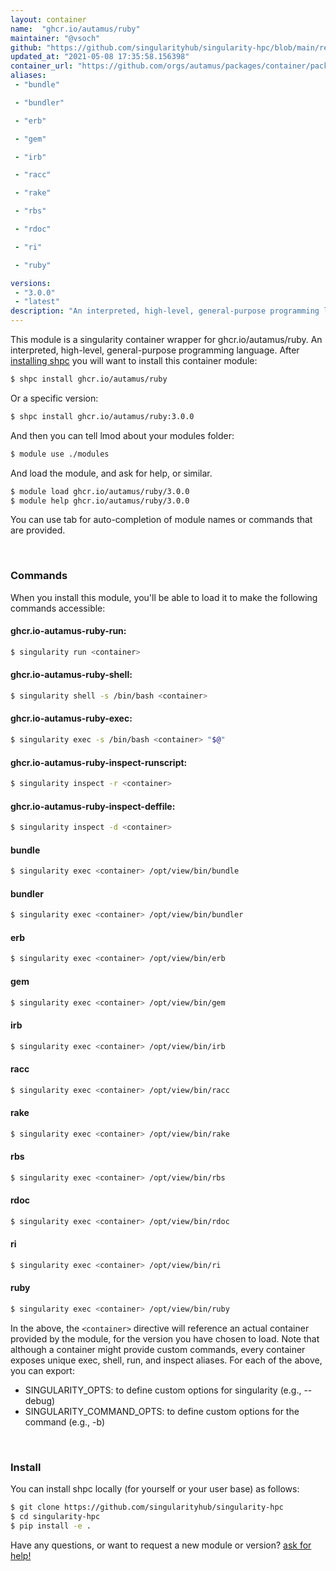 ```yaml
---
layout: container
name:  "ghcr.io/autamus/ruby"
maintainer: "@vsoch"
github: "https://github.com/singularityhub/singularity-hpc/blob/main/registry/ghcr.io/autamus/ruby/container.yaml"
updated_at: "2021-05-08 17:35:58.156398"
container_url: "https://github.com/orgs/autamus/packages/container/package/ruby"
aliases:
 - "bundle"

 - "bundler"

 - "erb"

 - "gem"

 - "irb"

 - "racc"

 - "rake"

 - "rbs"

 - "rdoc"

 - "ri"

 - "ruby"

versions:
 - "3.0.0"
 - "latest"
description: "An interpreted, high-level, general-purpose programming language."
---
```


This module is a singularity container wrapper for ghcr.io/autamus/ruby.
An interpreted, high-level, general-purpose programming language.
After [installing shpc](#install) you will want to install this container module:

```bash
$ shpc install ghcr.io/autamus/ruby
```

Or a specific version:

```bash
$ shpc install ghcr.io/autamus/ruby:3.0.0
```

And then you can tell lmod about your modules folder:

```bash
$ module use ./modules
```

And load the module, and ask for help, or similar.

```bash
$ module load ghcr.io/autamus/ruby/3.0.0
$ module help ghcr.io/autamus/ruby/3.0.0
```

You can use tab for auto-completion of module names or commands that are provided.

<br>

### Commands

When you install this module, you'll be able to load it to make the following commands accessible:

#### ghcr.io-autamus-ruby-run:

```bash
$ singularity run <container>
```

#### ghcr.io-autamus-ruby-shell:

```bash
$ singularity shell -s /bin/bash <container>
```

#### ghcr.io-autamus-ruby-exec:

```bash
$ singularity exec -s /bin/bash <container> "$@"
```

#### ghcr.io-autamus-ruby-inspect-runscript:

```bash
$ singularity inspect -r <container>
```

#### ghcr.io-autamus-ruby-inspect-deffile:

```bash
$ singularity inspect -d <container>
```


#### bundle
       
```bash
$ singularity exec <container> /opt/view/bin/bundle
```


#### bundler
       
```bash
$ singularity exec <container> /opt/view/bin/bundler
```


#### erb
       
```bash
$ singularity exec <container> /opt/view/bin/erb
```


#### gem
       
```bash
$ singularity exec <container> /opt/view/bin/gem
```


#### irb
       
```bash
$ singularity exec <container> /opt/view/bin/irb
```


#### racc
       
```bash
$ singularity exec <container> /opt/view/bin/racc
```


#### rake
       
```bash
$ singularity exec <container> /opt/view/bin/rake
```


#### rbs
       
```bash
$ singularity exec <container> /opt/view/bin/rbs
```


#### rdoc
       
```bash
$ singularity exec <container> /opt/view/bin/rdoc
```


#### ri
       
```bash
$ singularity exec <container> /opt/view/bin/ri
```


#### ruby
       
```bash
$ singularity exec <container> /opt/view/bin/ruby
```



In the above, the `<container>` directive will reference an actual container provided
by the module, for the version you have chosen to load. Note that although a container
might provide custom commands, every container exposes unique exec, shell, run, and
inspect aliases. For each of the above, you can export:

 - SINGULARITY_OPTS: to define custom options for singularity (e.g., --debug)
 - SINGULARITY_COMMAND_OPTS: to define custom options for the command (e.g., -b)

<br>
  
### Install

You can install shpc locally (for yourself or your user base) as follows:

```bash
$ git clone https://github.com/singularityhub/singularity-hpc
$ cd singularity-hpc
$ pip install -e .
```

Have any questions, or want to request a new module or version? [ask for help!](https://github.com/singularityhub/singularity-hpc/issues)